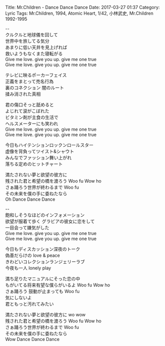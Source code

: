 Title: Mr.Children - Dance Dance Dance
Date: 2017-03-27 01:37
Category: Lyric
Tags: Mr.Children, 1994, Atomic Heart, 1/42, 小林武史, Mr.Children 1992-1995


--  
クルクルと地球儀を回して  
世界中を旅してる気分  
あまりに低い天井を見上げれば  
救いようもなくまた寝転がる  
Give me love. give you up. give me one true  
Give me love. give you up. give me one true  

テレビに映るポーカーフェイス  
正義をまとって売名行為  
裏のコネクション 闇のルート  
揉み消された真相  

君の傷口そっと舐めると  
よじれて涙がこぼれた  
ビタミン剤が主食の生活で  
ヘルスメーターにも笑われ  
Give me love. give you up. give me one true  
Give me love. give you up. give me one true  

今日もハイテンションロックンロールスター  
虚像を背負ってツイスト&amp;シャウト  
みんなでファッション舞い上がれ  
落ちる定めのヒットチャート  
  
満たされない夢と欲望の彼方に  
残された君と希望の橋を渡ろう Woo fu Wow ho  
さぁ踊ろう世界が終わるまで Woo fu  
その未来を僕の手に委ねたなら  
Oh Dance Dance Dance  
  
--  
飽和しそうなほどのインフォメーション  
欲望が服着て歩く グラビアの彼女に恋をして  
一目会って嫌気がした  
Give me love. give you up. give me one true  
Give me love. give you up. give me one true  
  
今日もディスカッション深夜のトーク  
偽善だらけの love &amp; peace  
きわどいコレクションランジェリーラブ  
今夜も一人 lonely play  
  
満ち足りたマニュアルにそった恋の中  
もがいてる将来有望な僕らがいるよ Woo fu Wow ho  
さぁ踊ろう 鼓動が止まっても Woo fu  
気にしないよ  
君ともっと汚れてみたい  
  
満たされない夢と欲望の彼方に wo wow  
残された君と希望の橋を渡ろう Woo fu Wow ho  
さぁ踊ろう世界が終わるまで Woo fu  
その未来を僕の手に委ねたなら  
Wow Dance Dance Dance  
